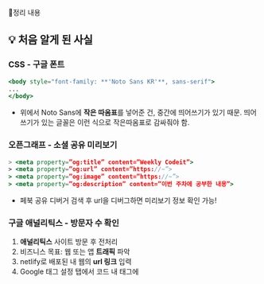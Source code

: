 📝정리 내용
## 💡 처음 알게 된 사실

### **CSS** - **구글 폰트**

```jsx
<body style="font-family: **'Noto Sans KR'**, sans-serif">
...
</body>
```

- 위에서 Noto Sans에 **작은 따옴표**를 넣어준 건, 중간에 띄어쓰기가 있기 때문.
띄어쓰기가 있는 글꼴은 이런 식으로 작은따옴표로 감싸줘야 함.

### **오픈그래프 - 소셜 공유 미리보기**

```jsx
> <meta property=”og:title” content=”Weekly Codeit”>
> <meta property=”og:url” content=”https://~”>
> <meta property=”og:image” content=”https://~”>
> <meta property=”og:description” content=”이번 주차에 공부한 내용”>
```

- 페북 공유 디버거 검색 후 url을 디버그하면 미리보기 정보 확인 가능!

### **구글 애널리틱스 - 방문자 수 확인**

1. **애널리틱스** 사이트 방문 후 전처리
2. 비즈니스 목표: 웹 또는 앱 **트래픽** 파악
3. netlify로 배포된 내 웹의 **url 링크** 입력
4. Google 태그 설정 탭에서 코드 내 <head> 태그에 **<script>태그 넣기**
5. **Deploys** 탭에서 사이트에 업로드 → 구글 애널리틱스 **설치**
6. 설치 테스트 통과 이후 애널리틱스 사이트에서 **보고서** 탭에 **실시간 개요** 확인 가능
- **다양한 수치** 측정 가능

❓ 홈페이지도 있고 모바일 앱도 있는 경우에 어떻게 여러가지 **속성**을 만들 수 있는지

### Codepen

![image.png](attachment:c18f10cc-15fa-4da8-ba05-5336f96a61d3:image.png)

- 간단히 코드 작성 후 실행해보고 공유 가능한 서비스
- 다른 사람들이 만든 로그인 페이지 예시를 보며 코드 공부 가능!

### Whatwg

- html 표준 문서 확인 가능 → 영어 & 이해 어려움

### MDN

https://developer.mozilla.org/ko/

- whatwg에 비해 이해하기 쉽고 정확한 편

## 📌기억할 것

### **CSS - 여백**

```jsx
<div style=”width: **100%**”>
```

- “width: **100%**”를 설정하면 화면에 내용을 **꽉 차게** 할 수 있음

➕ 또한 배경 색이 있는 내용에 너비를 정할 경우, 배경 색도 같이 줄어들기 때문에 <div> 태그로 **한번 더 감싸준 후** 너비 설정

### **CSS - 여백**

```jsx
<body style="margin:0">
	<div style="margin: 0 auto">
			...
			// 가로 여백 자동 채움
	</div>
</body>
```

- <body> 태그에 기본적으로 margin 값이 들어있기 때문에 “**margin: 0**” 설정

➕ “margin: 0 auto”: 바깥 여백 중 **가로 여백**을 자동으로 채움 → 윈도우 창 크기 조절해도 내용은 고정되며 좌우 여백 값만 바뀜(참고:  auto는 margin의 가로에서만 동작)

### **도메인 설정**

- 도메인: google.com이나 [wikipedia.org](http://wikipedia.org)같은 사이트 주소, 유료로 1년 단위 등록 가능
- **[도메인 설정 방법]**
    1. **도메인 등록:** AWS같은 도메인 등록 업체의 대행 서비스로 구매 가능
    2. **Netlify에서 도메인 추가**: 도메인 등록 후 Netlify 사이트의 내 프로젝트에 들어가면 Domain management 메뉴에서 내가 등록한 도메인 입력 시 도메인 추가 가능. 
    3. **도메인 관리 사이트에서 연결 설정하기**: 도메인 등록한 사이트에서 DNS 관리 메뉴에서 A 레코드라는 규칙 추가(Host: @, Value: 75.2.60.5 → 내 도메인 들어왔을때 Netlify 서버에 물어봐주세요!)
    4. **설정 확인**: DNSChecker 사이트에서 루트 도메인의 A 레코드 확인 시 설정값이 잘 보여야 함.
    - 레코드가 모두 반영되면 Netlify에서도 확인하고 도메인이 설정됐다고 나오며 주소창에 도메인 입력 후 접속 시 사이트가 잘 나옴
